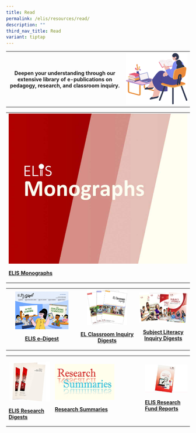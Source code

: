 ```yaml
---
title: Read
permalink: /elis/resources/read/
description: ""
third_nav_title: Read
variant: tiptap
---
```

<p></p>
<table>
<tbody>
<tr>
<th rowspan="1" colspan="2">
<p><strong>Deepen your understanding through our extensive library of e-publications on pedagogy, research, and classroom inquiry.</strong>
</p>
</th>
<th rowspan="1" colspan="1">
<div class="isomer-image-wrapper">
<img style="width: 100%" height="auto" width="100%" alt="Read" src="/images/Read_Icon.png">
</div>
</th>
</tr>
</tbody>
</table>
<p></p>
<table>
<tbody>
<tr>
<td rowspan="1" colspan="1"><a class="isomer-image-wrapper" href="https://elis.moe.edu.sg/monographs/"><img style="width: 100%;" height="auto" width="100%" alt="ELIS Monographs" src="/images/Monographs__Square_.jpg"></a>
<p><strong><a href="https://elis.moe.edu.sg/monographs/" rel="noopener noreferrer nofollow" target="_blank">ELIS Monographs</a></strong>
</p>
</td>
</tr>
</tbody>
</table>
<table>
<tbody>
<tr>
<th rowspan="1" colspan="1"><a class="isomer-image-wrapper" href="https://elis.moe.edu.sg/elis/resources/read/elis-e-digest-new/"><img style="width: 80%;" height="auto" width="100%" alt="e-Digest" src="/images/ELIS_e_Digest_6_040123_page_0001.jpg"></a>
<p><strong><a href="https://cms.isomer.gov.sg/elis/resources/read/elis-e-digest-new/" rel="noopener noreferrer nofollow" target="_blank"><u>ELIS e–Digest</u></a></strong>
</p>
</th>
<th rowspan="1" colspan="1">
<div class="isomer-image-wrapper">
<img style="width: 75%;" height="auto" width="100%" alt="EL Classroom Inquiry Digest" src="/images/EL_Classroom_Inquiry.jpg">
</div>
<p></p>
<p><strong><a href="/elis/resources/read/classroom-inquiry-digests/" rel="noopener noreferrer nofollow" target="_blank">EL Classroom Inquiry Digests</a></strong>
</p>
<p></p>
</th>
<th rowspan="1" colspan="1">
<div class="isomer-image-wrapper">
<img style="width: 100%" height="auto" width="100%" alt="Subject Literacy Inquiry Digest" src="/images/Subject_Literacy_Inquiry_Digest.png">
</div>
<p></p>
<p><strong><a href="/elis/resources/read/subject-literacy-inquiry-digests/" rel="noopener noreferrer nofollow" target="_blank">Subject Literacy Inquiry Digests</a></strong>
</p>
</th>
</tr>
</tbody>
</table>
<table>
<tbody>
<tr>
<td rowspan="1" colspan="1">
<p></p>
<div class="isomer-image-wrapper">
<img style="width: 100%" height="auto" width="100%" alt="ELIS Research Digest" src="/images/ELIS_Research_Digest.jpg">
</div>
<p><strong><a href="/elis/resources/read/research-digests/" rel="noopener noreferrer nofollow" target="_blank">ELIS Research Digests</a></strong>
</p>
</td>
<td rowspan="1" colspan="1">
<div class="isomer-image-wrapper">
<img style="width: 70%;" height="auto" width="100%" alt="Research Summaries" src="/images/Research_Summaries.png">
</div>
<p><strong><a href="/elis/resources/read/research-summaries/" rel="noopener noreferrer nofollow" target="_blank">Research Summaries</a></strong>
</p>
</td>
<td rowspan="1" colspan="1">
<div class="isomer-image-wrapper">
<img style="width: 100%" height="auto" width="100%" alt="ELIS Research Reports" src="/images/ELIS_Research_Fund_Reports.jpg">
</div>
<p><strong><a href="/elis/resources/read/elis-research-fund-reports/" rel="noopener noreferrer nofollow" target="_blank">ELIS Research Fund Reports</a></strong>
</p>
<p></p>
</td>
</tr>
</tbody>
</table>
<p></p>
<p></p>
<p></p>
<p></p>
<p></p>
<p></p>
<p></p>
<p></p>
